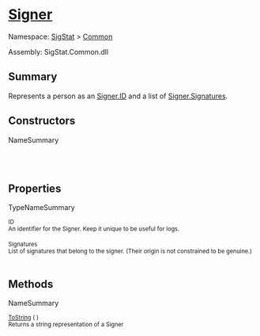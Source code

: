 # [Signer](./Signer.md)

Namespace: [SigStat]() > [Common](./README.md)

Assembly: SigStat.Common.dll

## Summary
Represents a person as an [Signer.ID](https://github.com/hargitomi97/sigstat/blob/master/docs/md/SigStat/Common/Signer.md) and a list of [Signer.Signatures](https://github.com/hargitomi97/sigstat/blob/master/docs/md/SigStat/Common/Signer.md).

## Constructors

NameSummary

<sub></sub><br><sub></sub><br>


## Properties

TypeNameSummary

<sub>ID</sub><br><sub>An identifier for the Signer. Keep it unique to be useful for logs.</sub><br><br>
<sub>Signatures</sub><br><sub>List of signatures that belong to the signer.  (Their origin is not constrained to be genuine.)</sub><br><br>


## Methods

NameSummary

<sub>[ToString](./Methods/Signer-100663452.md) (  )</sub><br><sub>Returns a string representation of a Signer</sub><br>


